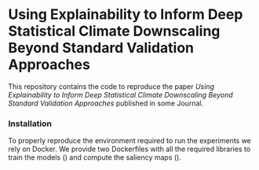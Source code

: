 # Using Explainability to Inform Deep Statistical Climate Downscaling Beyond Standard Validation Approaches

This repository contains the code to reproduce the paper *Using Explainability to Inform Deep Statistical Climate Downscaling Beyond Standard Validation Approaches* published in some Journal.

### Installation
To properly reproduce the environment required to run the experiments we rely on Docker. We provide two Dockerfiles with all the required libraries to train the models ([]()) and compute the saliency maps ([]()).


